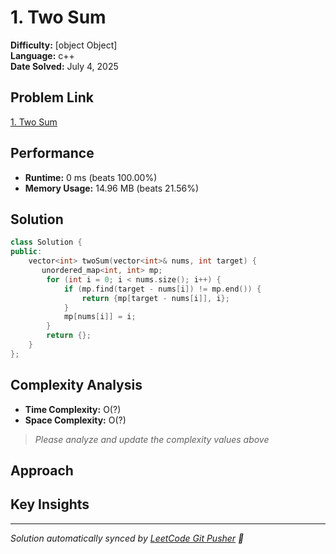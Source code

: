 # 1. Two Sum

**Difficulty:** [object Object]  
**Language:** c++  
**Date Solved:** July 4, 2025

## Problem Link
[1. Two Sum](https://leetcode.com/problems/two-sum/submissions/1685407888/)

## Performance
- **Runtime:** 0 ms (beats 100.00%)
- **Memory Usage:** 14.96 MB (beats 21.56%)

## Solution
```cpp
class Solution {
public:
    vector<int> twoSum(vector<int>& nums, int target) {
       unordered_map<int, int> mp;
        for (int i = 0; i < nums.size(); i++) {
            if (mp.find(target - nums[i]) != mp.end()) {
                return {mp[target - nums[i]], i};
            }
            mp[nums[i]] = i;
        }
        return {};
    }
};
```

## Complexity Analysis
- **Time Complexity:** O(?)
- **Space Complexity:** O(?)

> *Please analyze and update the complexity values above*

## Approach
<!-- Describe your approach here -->

## Key Insights
<!-- Add key insights or lessons learned -->

---
*Solution automatically synced by [LeetCode Git Pusher](https://github.com) 🚀*
